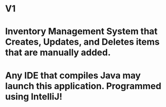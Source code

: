 # V1
# Inventory Management System that Creates, Updates, and Deletes items that are manually added.
# Any IDE that compiles Java may launch this application. Programmed using IntelliJ!
